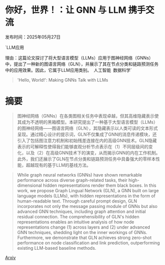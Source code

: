 # 你好，世界！：让 GNN 与 LLM 携手交流

发布时间：2025年05月27日

`LLM应用

理由：这篇论文探讨了将大型语言模型（LLMs）应用于图神经网络（GNNs）中，提出了一种新的图语言网络（GLN），并展示了其在节点分类和链路预测任务中的应用效果。因此，它属于LLM应用类别。` `人工智能` `数据科学`

> 'Hello, World!': Making GNNs Talk with LLMs

# 摘要

> 图神经网络（GNNs）在各类图相关任务中表现卓越，但其高维隐藏表示使其成为不透明的黑箱模型。本研究提出了一种基于大型语言模型（LLMs）的图神经网络——图语言网络（GLN），其隐藏表示以人类可读的文本形式呈现。通过精心设计的提示词，GLN不仅集成了GNN的消息传递模块，还引入了包括图注意力机制和初始残差连接在内的高级GNN技术。GLN隐藏表示的可解释性使得我们能够直观分析节点表示在（1）不同层级间的变化，以及（2）在高级GNN技术下的演变，从而揭示GNN的内在工作机制。此外，我们还展示了GLN在节点分类和链路预测任务中具备强大的零样本性能，超越现有的基于LLM的基线方法。

> While graph neural networks (GNNs) have shown remarkable performance across diverse graph-related tasks, their high-dimensional hidden representations render them black boxes. In this work, we propose Graph Lingual Network (GLN), a GNN built on large language models (LLMs), with hidden representations in the form of human-readable text. Through careful prompt design, GLN incorporates not only the message passing module of GNNs but also advanced GNN techniques, including graph attention and initial residual connection. The comprehensibility of GLN's hidden representations enables an intuitive analysis of how node representations change (1) across layers and (2) under advanced GNN techniques, shedding light on the inner workings of GNNs. Furthermore, we demonstrate that GLN achieves strong zero-shot performance on node classification and link prediction, outperforming existing LLM-based baseline methods.

[Arxiv](https://arxiv.org/abs/2505.20742)